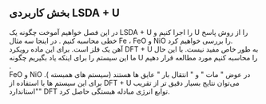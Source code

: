##  بخش کاربردی LSDA + U

  
در این فصل خواهیم آموخت چگونه  یک LSDA + U را اجرا کنیم و U را از روش پاسخ خطی محاسبه کنیم . در اینجا سه مثال Fe  ، FeO و NiO را بررسی خواهیم کرد.  
آهن یک فلز است. برای این ماده رویکرد DFT + U به طور خاص مفید نیست. با این حال ما این سیستم را برای اینکه یاد بگیریم چگونه U را محاسبه کنیم مورد مطالعه قرار دهیم .  
FeO و NiO در عوض " مات " و " انتقال بار " عایق ها هستند \(سیستم های همبسته \). برای این سیستم ها با استفاده از DFT + U می‌توان نتایج بسیار دقیق تر از تقریب "استاندارد" DFT توابع انرژی مبادله هبستگی حاصل کرد.

